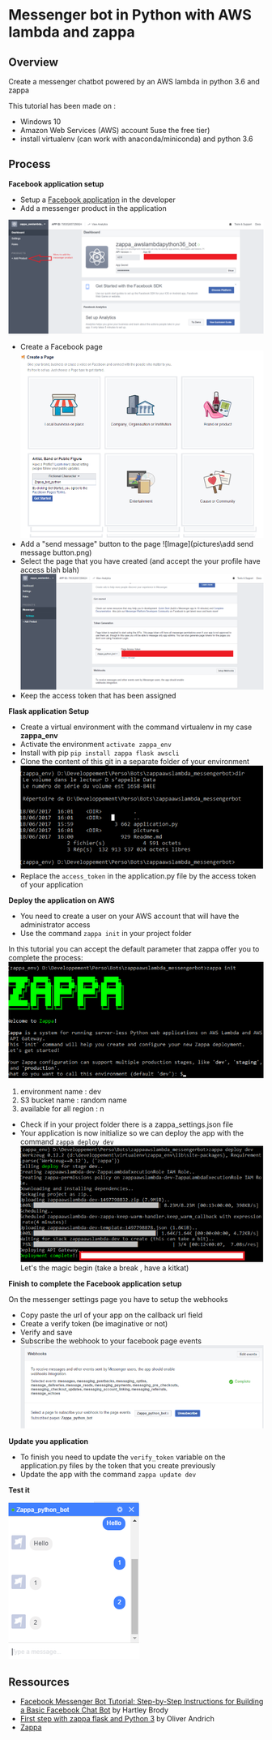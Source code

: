 # Messenger bot in Python with AWS lambda and zappa

## Overview

Create a messenger chatbot powered by an AWS lambda in python 3.6 and zappa

This tutorial has been made on :
- Windows 10
- Amazon Web Services (AWS) account 5use the free tier)
- install virtualenv (can work with anaconda/miniconda) and python 3.6

## Process
**Facebook application setup**
- Setup a [Facebook application](https://developers.facebook.com) in the developer
- Add a messenger product in the application
<!-- ![Alt text](pictures\setup_app.png?raw=true "Title") -->
<!-- ![ScreenShot](https://github.com/jeanmidevacc/messenger-bot-python-flask-zappa-amazon/pictures/setup_app.png) -->
![alt text](pictures/setup_app.png "Setting a face book app")
- Create a Facebook page
![Image](pictures\create_facebook_page.png)
- Add a "send message" button to the page
![Image](pictures\add send message button.png)
- Select the page that you have created (and accept the your profile have access blah blah)
![Image](pictures\settings_messenger_product.png)
- Keep the access token that has been assigned

**Flask application Setup**
- Create a virtual environment with the command virtualenv in my case **zappa_env**
- Activate the environment `activate zappa_env`
- Install with pip `pip install zappa flask awscli`
- Clone the content of this git in a separate folder of your environment
![Image](pictures\environnment.png)
- Replace the `access_token` in the application.py file by the access token of your application

**Deploy the application on AWS**
- You need to create a user on your AWS account that will have the administrator access
- Use the command `zappa init` in your project folder

In this tutorial you can accept the default parameter that zappa offer you to complete the process:
![Image](pictures\zappa_init.png)
  1. environment name : dev
  2. S3 bucket name : random name
  3. available for all region : n

- Check if in your project folder there is a zappa_settings.json file
- Your application is now initialize so we can deploy the app with the command `zappa deploy dev`
![Image](pictures\zappa_deploy_dev.png)
Let's the magic begin (take a break , have a kitkat)

**Finish to complete the Facebook application setup**

On the messenger settings page you have to setup the webhooks
- Copy paste the url of your app on the callback url field
- Create a verify token (be imaginative or not)
- Verify and save
- Subscribe the webhook to your facebook page events
![Image](pictures\subscribe_webhook.png)

**Update you application**

- To finish you need to update the `verify_token` variable on the application.py files by the token that you create previously
- Update the app with the command
`zappa update dev`

**Test it**

![Image](pictures\test_bot.png)


## Ressources
- [Facebook Messenger Bot Tutorial: Step-by-Step Instructions for Building a Basic Facebook Chat Bot](https://blog.hartleybrody.com/fb-messenger-bot/) by Hartley Brody
- [First step with zappa flask and Python 3](https://andrich.blog/2017/02/12/first-steps-with-aws-lambda-zappa-flask-and-python/) by Oliver Andrich
- [Zappa](https://www.zappa.io/)
